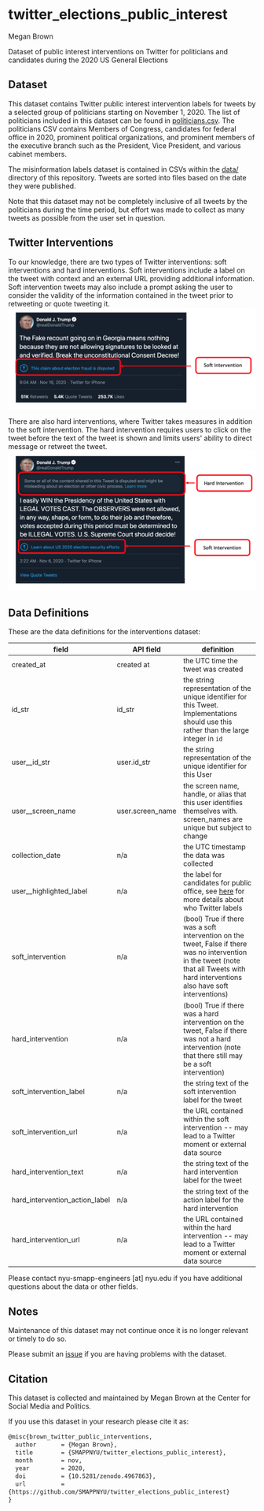 # twitter_elections_public_interest
Megan Brown

Dataset of public interest interventions on Twitter for politicians and candidates during the 2020 US General Elections

## Dataset

This dataset contains Twitter public interest intervention labels for tweets by a selected group of politicians starting on November 1, 2020. 
The list of politicians included in this dataset can be found in [politicians.csv](https://github.com/SMAPPNYU/twitter_elections_public_interest/blob/main/politicians.csv). The politicians CSV contains Members of Congress, candidates
for federal office in 2020, prominent political organizations, and prominent members of the executive branch such as the President, Vice President, and various cabinet members.

The misinformation labels dataset is contained in CSVs within the [data/](https://github.com/SMAPPNYU/twitter_elections_public_interest/tree/main/data) directory of this repository. Tweets are sorted into files based on the date they were published.

Note that this dataset may not be completely inclusive of all tweets by the politicians during the time period, but effort was made to collect as many
tweets as possible from the user set in question.

## Twitter Interventions

To our knowledge, there are two types of Twitter interventions: soft interventions and hard interventions. Soft interventions include a label on the 
tweet with context and an external URL providing additional information. Soft intervention tweets may also include a prompt asking the user to consider the validity of 
the information contained in the tweet prior to retweeting or quote tweeting it. 
![alt text](img/twitter_soft_intervention.png)

There are also hard interventions, where Twitter takes measures in addition to the soft intervention. The hard intervention requires users to
click on the tweet before the text of the tweet is shown and limits users' ability to direct message or retweet the tweet. 
![alt text](img/twitter_hard_intervention.png)


## Data Definitions

These are the data definitions for the interventions dataset:

| field | API field | definition |
| ------ | ------- | ----- | 
| created_at | created at | the UTC time the tweet was created |
| id_str | id_str | the string representation of the unique identifier for this Tweet. Implementations should use this rather than the large integer in `id` |
| user__id_str | user.id_str | the string representation of the unique identifier for this User |
| user__screen_name | user.screen_name | the screen name, handle, or alias that this user identifies themselves with. screen_names are unique but subject to change |
| collection_date | n/a | the UTC timestamp the data was collected | 
| user__highlighted_label | n/a | the label for candidates for public office, see [here](https://help.twitter.com/en/using-twitter/election-labels) for more details about who Twitter labels |
| soft_intervention | n/a | (bool) True if there was a soft intervention on the tweet, False if there was no intervention in the tweet (note that all Tweets with hard interventions also have soft interventions) |
| hard_intervention | n/a | (bool) True if there was a hard intervention on the tweet, False if there was not a hard intervention (note that there still may be a soft intervention) |
| soft_intervention_label | n/a | the string text of the soft intervention label for the tweet |
| soft_intervention_url | n/a | the URL contained within the soft intervention -- may lead to a Twitter moment or external data source |
| hard_intervention_text | n/a | the string text of the hard intervention label for the tweet |
| hard_intervention_action_label | n/a | the string text of the action label for the hard intervention |
| hard_intervention_url | n/a | the URL contained within the hard intervention -- may lead to a Twitter moment or external data source | 

Please contact nyu-smapp-engineers [at] nyu.edu if you have additional questions about the data or other fields.

## Notes

Maintenance of this dataset may not continue once it is no longer relevant or timely to do so.

Please submit an [issue](https://github.com/SMAPPNYU/twitter_elections_public_interest/issues) if you are having problems with the dataset.

## Citation

This dataset is collected and maintained by Megan Brown at the Center for Social Media and Politics. 

If you use this dataset in your research please cite it as:
```
@misc{brown_twitter_public_interventions,
  author       = {Megan Brown},
  title        = {SMAPPNYU/twitter_elections_public_interest},
  month        = nov,
  year         = 2020,
  doi          = {10.5281/zenodo.4967863},
  url          = {https://github.com/SMAPPNYU/twitter_elections_public_interest}
}
```
